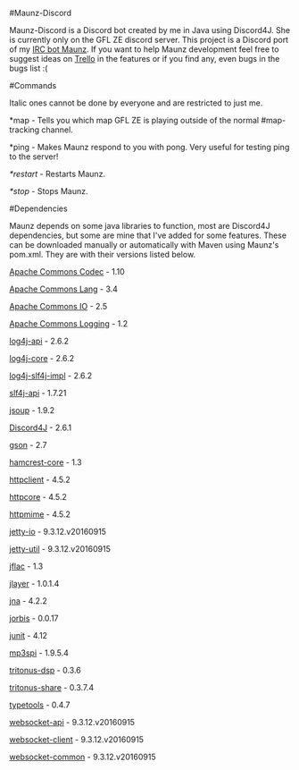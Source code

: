 #Maunz-Discord

Maunz-Discord is a Discord bot created by me in Java using Discord4J. She is currently only on the GFL ZE discord server. This project is a Discord port of my [IRC bot Maunz](https://github.com/Vauff/Maunz). If you want to help Maunz development feel free to suggest ideas on [Trello](https://trello.com/b/9W7PmTvX/maunz) in the features or if you find any, even bugs in the bugs list :(

#Commands

Italic ones cannot be done by everyone and are restricted to just me.

*map - Tells you which map GFL ZE is playing outside of the normal #map-tracking channel.

*ping - Makes Maunz respond to you with pong. Very useful for testing ping to the server!

_*restart_ - Restarts Maunz.

_*stop_ - Stops Maunz.

#Dependencies

Maunz depends on some java libraries to function, most are Discord4J dependencies, but some are mine that I've added for some features. These can be downloaded manually or automatically with Maven using Maunz's pom.xml. They are with their versions listed below.

[Apache Commons Codec](https://commons.apache.org/proper/commons-codec/) - 1.10

[Apache Commons Lang](https://commons.apache.org/proper/commons-lang/) - 3.4

[Apache Commons IO](https://commons.apache.org/proper/commons-io/) - 2.5

[Apache Commons Logging](https://commons.apache.org/proper/commons-logging/) - 1.2

[log4j-api](http://logging.apache.org/log4j/2.x/) - 2.6.2

[log4j-core](http://logging.apache.org/log4j/2.x/) - 2.6.2

[log4j-slf4j-impl](https://logging.apache.org/log4j/2.0/log4j-slf4j-impl/index.html) - 2.6.2

[slf4j-api](http://www.slf4j.org/) - 1.7.21

[jsoup](https://jsoup.org/) - 1.9.2

[Discord4J](https://github.com/austinv11/Discord4J) - 2.6.1

[gson](https://github.com/google/gson) - 2.7

[hamcrest-core](http://hamcrest.org/JavaHamcrest/) - 1.3

[httpclient](https://hc.apache.org/httpcomponents-client-ga/) - 4.5.2

[httpcore](https://hc.apache.org/httpcomponents-core-ga/) - 4.5.2

[httpmime](https://hc.apache.org/httpcomponents-client-ga/index.html) - 4.5.2

[jetty-io](http://www.eclipse.org/jetty/) - 9.3.12.v20160915

[jetty-util](http://www.eclipse.org/jetty/) - 9.3.12.v20160915

[jflac](http://jflac.sourceforge.net/) - 1.3

[jlayer](http://www.javazoom.net/javalayer/javalayer.html) - 1.0.1.4

[jna](https://github.com/java-native-access/jna) - 4.2.2

[jorbis](http://www.jcraft.com/jorbis/) - 0.0.17

[junit](http://junit.org/junit4/) - 4.12

[mp3spi](http://www.javazoom.net/mp3spi/mp3spi.html) - 1.9.5.4

[tritonus-dsp](http://www.tritonus.org/) - 0.3.6

[tritonus-share](http://www.tritonus.org/) - 0.3.7.4

[typetools](https://github.com/jhalterman/typetools) - 0.4.7

[websocket-api](https://www.eclipse.org/jetty/) - 9.3.12.v20160915

[websocket-client](https://www.eclipse.org/jetty/) - 9.3.12.v20160915

[websocket-common](https://www.eclipse.org/jetty/) - 9.3.12.v20160915